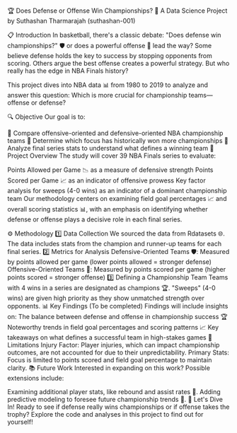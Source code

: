 🏆 Does Defense or Offense Win Championships? 🏀
A Data Science Project by Suthashan Tharmarajah (suthashan-001)

📋 Introduction
In basketball, there's a classic debate: "Does defense win championships?" 🛡️ or does a powerful offense 🏹 lead the way?
Some believe defense holds the key to success by stopping opponents from scoring. Others argue the best offense creates a powerful strategy. But who really has the edge in NBA Finals history?

This project dives into NBA data 📊 from 1980 to 2019 to analyze and answer this question: Which is more crucial for championship teams—offense or defense?

🔍 Objective
Our goal is to:

🏅 Compare offensive-oriented and defensive-oriented NBA championship teams
👊 Determine which focus has historically won more championships
🏀 Analyze final series stats to understand what defines a winning team
🏁 Project Overview
The study will cover 39 NBA Finals series to evaluate:

Points Allowed per Game 📉 as a measure of defensive strength
Points Scored per Game 📈 as an indicator of offensive prowess
Key factor analysis for sweeps (4-0 wins) as an indicator of a dominant championship team
Our methodology centers on examining field goal percentages 📈 and overall scoring statistics 📊, with an emphasis on identifying whether defense or offense plays a decisive role in each final series.

⚙️ Methodology
1️⃣ Data Collection
We sourced the data from Rdatasets 🌐.
The data includes stats from the champion and runner-up teams for each final series.
2️⃣ Metrics for Analysis
Defensive-Oriented Teams 🛡️:
Measured by points allowed per game (lower points allowed = stronger defense)
Offensive-Oriented Teams 🏹:
Measured by points scored per game (higher points scored = stronger offense)
3️⃣ Defining a Championship Team
Teams with 4 wins in a series are designated as champions 🏆.
"Sweeps" (4-0 wins) are given high priority as they show unmatched strength over opponents.
📊 Key Findings (To be completed)
Findings will include insights on:
The balance between defense and offense in championship success 🏆
Noteworthy trends in field goal percentages and scoring patterns 📈
Key takeaways on what defines a successful team in high-stakes games
🚫 Limitations
Injury Factor: Player injuries, which can impact championship outcomes, are not accounted for due to their unpredictability.
Primary Stats: Focus is limited to points scored and field goal percentage to maintain clarity.
📚 Future Work
Interested in expanding on this work? Possible extensions include:

Examining additional player stats, like rebound and assist rates 🔄.
Adding predictive modeling to foresee future championship trends 🔮.
🚀 Let's Dive In!
Ready to see if defense really wins championships or if offense takes the trophy? Explore the code and analyses in this project to find out for yourself!
